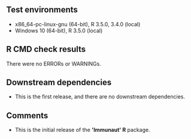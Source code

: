 ## Test environments
* x86_64-pc-linux-gnu (64-bit), R 3.5.0, 3.4.0 (local)
* Windows 10 (64-bit), R 3.5.0 (local)

## R CMD check results
There were no ERRORs or WARNINGs.

## Downstream dependencies
- This is the first release, and there are no downstream dependencies.

## Comments
- This is the initial release of the **'Immunaut' R** package.
